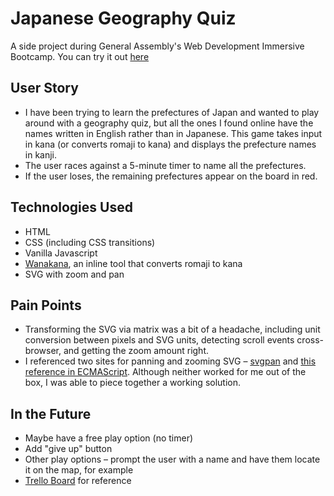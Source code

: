 # Japanese Geography Quiz

A side project during General Assembly's Web Development Immersive Bootcamp.
You can try it out [here](http://jacksontenclay.com/geography-quiz/)

## User Story

* I have been trying to learn the prefectures of Japan and wanted to play around with a geography quiz, but all the ones I found online have the names written in English rather than in Japanese. This game takes input in kana (or converts romaji to kana) and displays the prefecture names in kanji.
* The user races against a 5-minute timer to name all the prefectures.
* If the user loses, the remaining prefectures appear on the board in red.


## Technologies Used

* HTML
* CSS \(including CSS transitions\)
* Vanilla Javascript
* [Wanakana](http://wanakana.com/), an inline tool that converts romaji to kana
* SVG with zoom and pan

## Pain Points

* Transforming the SVG via matrix was a bit of a headache, including unit conversion between pixels and SVG units, detecting scroll events cross-browser, and getting the zoom amount right.
* I referenced two sites for panning and zooming SVG – [svgpan](https://github.com/aleofreddi/svgpan) and [this reference in ECMAScript](http://www.petercollingridge.co.uk/interactive-svg-components/pan-and-zoom-control). Although neither worked for me out of the box, I was able to piece together a working solution.

## In the Future

* Maybe have a free play option (no timer)
* Add "give up" button
* Other play options – prompt the user with a name and have them locate it on the map, for example
* [Trello Board](https://trello.com/b/Shoha8CX) for reference